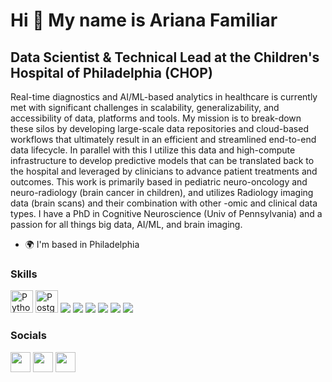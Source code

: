Hi 👋 My name is Ariana Familiar
================================

Data Scientist & Technical Lead at the Children's Hospital of Philadelphia (CHOP)
---------------------------------------------------------------------------------

Real-time diagnostics and AI/ML-based analytics in healthcare is currently met with significant challenges in scalability, generalizability, and accessibility of data, platforms and tools. My mission is to break-down these silos by developing large-scale data repositories and cloud-based workflows that ultimately result in an efficient and streamlined end-to-end data lifecycle. In parallel with this I utilize this data and high-compute infrastructure to develop predictive models that can be translated back to the hospital and leveraged by clinicians to advance patient treatments and outcomes. This work is primarily based in pediatric neuro-oncology and neuro-radiology (brain cancer in children), and utilizes Radiology imaging data (brain scans) and their combination with other -omic and clinical data types. I have a PhD in Cognitive Neuroscience (Univ of Pennsylvania) and a passion for all things big data, AI/ML, and brain imaging.

* 🌍  I'm based in Philadelphia

### Skills

<p align="left">
<a href="https://www.python.org/" target="_blank" rel="noreferrer"><img src="https://raw.githubusercontent.com/danielcranney/readme-generator/main/public/icons/skills/python-colored.svg" width="36" height="36" alt="Python" /></a>
<a href="https://www.postgresql.org/" target="_blank" rel="noreferrer"><img src="https://raw.githubusercontent.com/danielcranney/readme-generator/main/public/icons/skills/postgresql-colored.svg" width="36" height="36" alt="PostgreSQL" /></a>
<a href="https://aws.amazon.com/"><img src="https://skillicons.dev/icons?i=aws&theme=light" /></a>
<a href="https://www.docker.com/"><img src="https://skillicons.dev/icons?i=docker" /></a>
<a href="https://www.jenkins.io/"><img src="https://skillicons.dev/icons?i=jenkins&theme=light" /></a>
<a href="https://github.com/"><img src="https://skillicons.dev/icons?i=git" /></a>
<a href="https://www.r-project.org/"><img src="https://skillicons.dev/icons?i=r&theme=light" /></a>
<a href="https://www.tensorflow.org/"><img src="https://skillicons.dev/icons?i=tensorflow&theme=light" /></a>
</p>

### Socials

<p align="left"> <a href="https://www.github.com/afamiliar" target="_blank" rel="noreferrer"><img src="https://raw.githubusercontent.com/danielcranney/readme-generator/main/public/icons/socials/github.svg" width="32" height="32" /></a> <a href="https://www.linkedin.com/in/arianafamiliar" target="_blank" rel="noreferrer"><img src="https://raw.githubusercontent.com/danielcranney/readme-generator/main/public/icons/socials/linkedin.svg" width="32" height="32" /></a> <a href="https://www.twitter.com/FamiliarAriana" target="_blank" rel="noreferrer"><img src="https://raw.githubusercontent.com/danielcranney/readme-generator/main/public/icons/socials/twitter.svg" width="32" height="32" /></a></p>

<!--- 
### Badges

<b>My GitHub Stats</b>

<a href="http://www.github.com/afamiliar"><img src="https://github-readme-stats.vercel.app/api?username=afamiliar&show_icons=true&hide=&count_private=true&title_color=0891b2&text_color=ffffff&icon_color=0891b2&bg_color=1c1917&hide_border=true&show_icons=true" alt="afamiliar's GitHub stats" /></a>
-->
